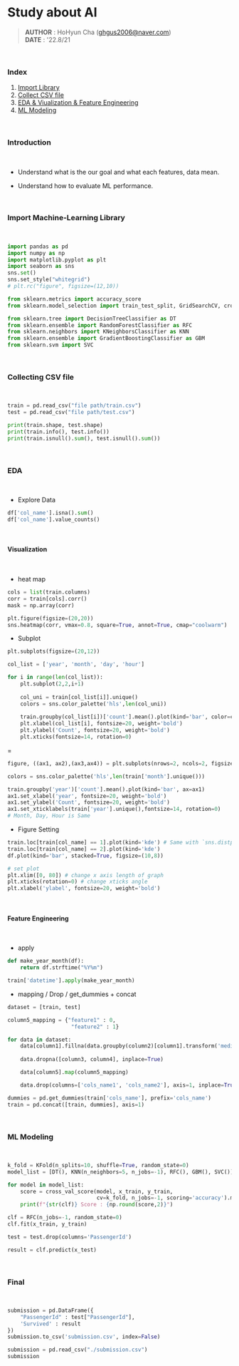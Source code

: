 # Study about AI

> **AUTHOR** : HoHyun Cha (ghgus2006@naver.com)  
> **DATE** : '22.8/21

<br>

### Index

1. [Import Library](#import-machine-learning-library)
2. [Collect CSV file](#collecting-csv-file)
3. [EDA & Viualization & Feature Engineering](#eda)
4. [ML Modeling](#ml-modeling)

<br>

### Introduction

<br>

- Understand what is the our goal and what each features, data mean.

- Understand how to evaluate ML performance.

<br>

### Import Machine-Learning Library
<br>

```python
import pandas as pd
import numpy as np
import matplotlib.pyplot as plt
import seaborn as sns
sns.set()
sns.set_style("whitegrid")
# plt.rc("figure", figsize=(12,10))

from sklearn.metrics import accuracy_score
from sklearn.model_selection import train_test_split, GridSearchCV, cross_val_score, KFold

from sklearn.tree import DecisionTreeClassifier as DT
from sklearn.ensemble import RandomForestClassifier as RFC
from sklearn.neighbors import KNeighborsClassifier as KNN
from sklearn.ensemble import GradientBoostingClassifier as GBM
from sklearn.svm import SVC
```
<br>

### Collecting CSV file
<br>

```python
train = pd.read_csv("file path/train.csv")
test = pd.read_csv("file path/test.csv")

print(train.shape, test.shape)
print(train.info(), test.info())
print(train.isnull().sum(), test.isnull().sum())
```
<br>

### EDA
<br>

- Explore Data

```python
df['col_name'].isna().sum()
df['col_name'].value_counts()
```
<br>

#### Visualization
<br>

- heat map

```python
cols = list(train.columns)
corr = train[cols].corr()
mask = np.array(corr)

plt.figure(figsize=(20,20))
sns.heatmap(corr, vmax=0.8, square=True, annot=True, cmap="coolwarm")
```
- Subplot

```python
plt.subplots(figsize=(20,12))

col_list = ['year', 'month', 'day', 'hour']

for i in range(len(col_list)):
    plt.subplot(2,2,i+1)
    
    col_uni = train[col_list[i]].unique()
    colors = sns.color_palette('hls',len(col_uni))
    
    train.groupby(col_list[i])['count'].mean().plot(kind='bar', color=colors)
    plt.xlabel(col_list[i], fontsize=20, weight='bold')
    plt.ylabel('Count', fontsize=20, weight='bold')
    plt.xticks(fontsize=14, rotation=0)
```
=
```python
figure, ((ax1, ax2),(ax3,ax4)) = plt.subplots(nrows=2, ncols=2, figsize=(20,12))

colors = sns.color_palette('hls',len(train['month'].unique()))

train.groupby('year')['count'].mean().plot(kind='bar', ax=ax1)
ax1.set_xlabel('year', fontsize=20, weight='bold')
ax1.set_ylabel('Count', fontsize=20, weight='bold')
ax1.set_xticklabels(train['year'].unique(),fontsize=14, rotation=0)
# Month, Day, Hour is Same
```
- Figure Setting
```python
train.loc[train[col_name] == 1].plot(kind='kde') # Same with `sns.distplot()`
train.loc[train[col_name] == 2].plot(kind='kde')
df.plot(kind='bar', stacked=True, figsize=(10,8))

# set plot
plt.xlim([0, 80]) # change x axis length of graph
plt.xticks(rotation=0) # change xticks angle
plt.xlabel('ylabel', fontsize=20, weight='bold')
```
<br>

#### Feature Engineering
<br>

- apply
```python
def make_year_month(df):
    return df.strftime("%Y%m")

train['datetime'].apply(make_year_month)
```
- mapping / Drop / get_dummies + concat
```python
dataset = [train, test]

column5_mapping = {"feature1" : 0,
                    "feature2" : 1}

for data in dataset:
    data[column1].fillna(data.groupby(column2)[column1].transform('median'), inplace=True)
    
    data.dropna([column3, column4], inplace=True)

    data[column5].map(column5_mapping)

    data.drop(columns=['cols_name1', 'cols_name2'], axis=1, inplace=True)

dummies = pd.get_dummies(train['cols_name'], prefix='cols_name')
train = pd.concat([train, dummies], axis=1)
```
<br>

### ML Modeling
<br>

```python
k_fold = KFold(n_splits=10, shuffle=True, random_state=0)
model_list = [DT(), KNN(n_neighbors=5, n_jobs=-1), RFC(), GBM(), SVC()]

for model in model_list:
    score = cross_val_score(model, x_train, y_train, 
                            cv=k_fold, n_jobs=-1, scoring='accuracy').mean()
    print(f"{str(clf)} Score : {np.round(score,2)}")

clf = RFC(n_jobs=-1, random_state=0)
clf.fit(x_train, y_train)

test = test.drop(columns='PassengerId')

result = clf.predict(x_test)
```
<br>

### Final
<br>

```python
submission = pd.DataFrame({
    "PassengerId" : test["PassengerId"],
    'Survived' : result
})
submission.to_csv('submission.csv', index=False)

submission = pd.read_csv("./submission.csv")
submission
```
